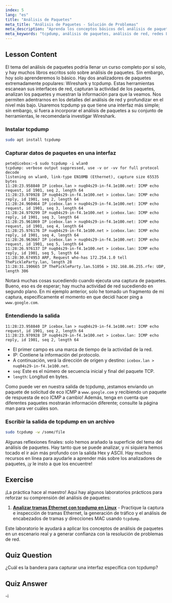 ```yaml
---
index: 5
lang: "es"
title: "Análisis de Paquetes"
meta_title: "Análisis de Paquetes - Solución de Problemas"
meta_description: "Aprenda los conceptos básicos del análisis de paquetes usando tcpdump. Comprenda el tráfico de red, capture datos e interprete la salida con esta guía de Linux para principiantes."
meta_keywords: "tcpdump, análisis de paquetes, análisis de red, redes Linux, tutorial para principiantes, Wireshark, comandos Linux, tráfico de red"
---
```


## Lesson Content

El tema del análisis de paquetes podría llenar un curso completo por sí solo, y hay muchos libros escritos solo sobre análisis de paquetes. Sin embargo, hoy solo aprenderemos lo básico. Hay dos analizadores de paquetes extremadamente populares: Wireshark y tcpdump. Estas herramientas escanean sus interfaces de red, capturan la actividad de los paquetes, analizan los paquetes y muestran la información para que la veamos. Nos permiten adentrarnos en los detalles del análisis de red y profundizar en el nivel más bajo. Usaremos tcpdump ya que tiene una interfaz más simple; sin embargo, si fuera a incorporar el análisis de paquetes a su conjunto de herramientas, le recomendaría investigar Wireshark.

### Instalar tcpdump

```bash
sudo apt install tcpdump
```

### Capturar datos de paquetes en una interfaz

```plaintext
pete@icebox:~$ sudo tcpdump -i wlan0
tcpdump: verbose output suppressed, use -v or -vv for full protocol decode
listening on wlan0, link-type EN10MB (Ethernet), capture size 65535 bytes
11:28:23.958840 IP icebox.lan > nuq04s29-in-f4.1e100.net: ICMP echo request, id 1901, seq 2, length 64
11:28:23.970928 IP nuq04s29-in-f4.1e100.net > icebox.lan: ICMP echo reply, id 1901, seq 2, length 64
11:28:24.960464 IP icebox.lan > nuq04s29-in-f4.1e100.net: ICMP echo request, id 1901, seq 3, length 64
11:28:24.979299 IP nuq04s29-in-f4.1e100.net > icebox.lan: ICMP echo reply, id 1901, seq 3, length 64
11:28:25.961869 IP icebox.lan > nuq04s29-in-f4.1e100.net: ICMP echo request, id 1901, seq 4, length 64
11:28:25.976176 IP nuq04s29-in-f4.1e100.net > icebox.lan: ICMP echo reply, id 1901, seq 4, length 64
11:28:26.963667 IP icebox.lan > nuq04s29-in-f4.1e100.net: ICMP echo request, id 1901, seq 5, length 64
11:28:26.976137 IP nuq04s29-in-f4.1e100.net > icebox.lan: ICMP echo reply, id 1901, seq 5, length 64
11:28:30.674953 ARP, Request who-has 172.254.1.0 tell ThePickleParty.lan, length 28
11:28:31.190665 IP ThePickleParty.lan.51056 > 192.168.86.255.rfe: UDP, length 306
```

Notará muchas cosas sucediendo cuando ejecuta una captura de paquetes. Bueno, eso es de esperar; hay mucha actividad de red sucediendo en segundo plano. En mi ejemplo anterior, solo he tomado un fragmento de mi captura, específicamente el momento en que decidí hacer ping a `www.google.com`.

### Entendiendo la salida

```plaintext
11:28:23.958840 IP icebox.lan > nuq04s29-in-f4.1e100.net: ICMP echo request, id 1901, seq 2, length 64
11:28:23.970928 IP nuq04s29-in-f4.1e100.net > icebox.lan: ICMP echo reply, id 1901, seq 2, length 64
```

- El primer campo es una marca de tiempo de la actividad de la red.
- IP: Contiene la información del protocolo.
- A continuación, verá la dirección de origen y destino: `icebox.lan > nuq04s29-in-f4.1e100.net`.
- `seq`: Este es el número de secuencia inicial y final del paquete TCP.
- `length`: Longitud en bytes.

Como puede ver en nuestra salida de tcpdump, ¡estamos enviando un paquete de solicitud de eco ICMP a `www.google.com` y recibiendo un paquete de respuesta de eco ICMP a cambio! Además, tenga en cuenta que diferentes paquetes mostrarán información diferente; consulte la página man para ver cuáles son.

### Escribir la salida de tcpdump en un archivo

```bash
sudo tcpdump -w /some/file
```

Algunas reflexiones finales: solo hemos arañado la superficie del tema del análisis de paquetes. Hay tanto que se puede analizar, y ni siquiera hemos tocado el ir aún más profundo con la salida Hex y ASCII. Hay muchos recursos en línea para ayudarle a aprender más sobre los analizadores de paquetes, ¡y le insto a que los encuentre!

## Exercise

¡La práctica hace al maestro! Aquí hay algunos laboratorios prácticos para reforzar su comprensión del análisis de paquetes:

1. **[Analizar tramas Ethernet con tcpdump en Linux](https://labex.io/es/labs/linux-analyze-ethernet-frames-with-tcpdump-in-linux-592765)** - Practique la captura e inspección de tramas Ethernet, la generación de tráfico y el análisis de encabezados de tramas y direcciones MAC usando `tcpdump`.

Este laboratorio le ayudará a aplicar los conceptos de análisis de paquetes en un escenario real y a generar confianza con la resolución de problemas de red.

## Quiz Question

¿Cuál es la bandera para capturar una interfaz específica con tcpdump?

## Quiz Answer

-i

